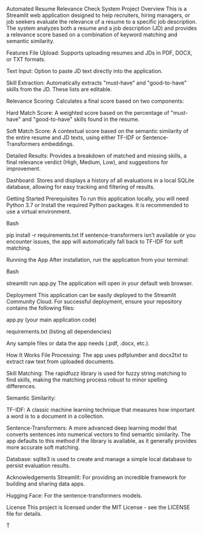 Automated Resume Relevance Check System
Project Overview
This is a Streamlit web application designed to help recruiters, hiring managers, or job seekers evaluate the relevance of a resume to a specific job description. The system analyzes both a resume and a job description (JD) and provides a relevance score based on a combination of keyword matching and semantic similarity.

Features
File Upload: Supports uploading resumes and JDs in PDF, DOCX, or TXT formats.

Text Input: Option to paste JD text directly into the application.

Skill Extraction: Automatically extracts "must-have" and "good-to-have" skills from the JD. These lists are editable.

Relevance Scoring: Calculates a final score based on two components:

Hard Match Score: A weighted score based on the percentage of "must-have" and "good-to-have" skills found in the resume.

Soft Match Score: A contextual score based on the semantic similarity of the entire resume and JD texts, using either TF-IDF or Sentence-Transformers embeddings.

Detailed Results: Provides a breakdown of matched and missing skills, a final relevance verdict (High, Medium, Low), and suggestions for improvement.

Dashboard: Stores and displays a history of all evaluations in a local SQLite database, allowing for easy tracking and filtering of results.

Getting Started
Prerequisites
To run this application locally, you will need Python 3.7 or 
Install the required Python packages. It is recommended to use a virtual environment.

Bash

pip install -r requirements.txt
If sentence-transformers isn't available or you encounter issues, the app will automatically fall back to TF-IDF for soft matching.

Running the App
After installation, run the application from your terminal:

Bash

streamlit run app.py
The application will open in your default web browser.

Deployment
This application can be easily deployed to the Streamlit Community Cloud. For successful deployment, ensure your repository contains the following files:

app.py (your main application code)

requirements.txt (listing all dependencies)

Any sample files or data the app needs (.pdf, .docx, etc.).

How It Works
File Processing: The app uses pdfplumber and docx2txt to extract raw text from uploaded documents.

Skill Matching: The rapidfuzz library is used for fuzzy string matching to find skills, making the matching process robust to minor spelling differences.

Semantic Similarity:

TF-IDF: A classic machine learning technique that measures how important a word is to a document in a collection.

Sentence-Transformers: A more advanced deep learning model that converts sentences into numerical vectors to find semantic similarity. The app defaults to this method if the library is available, as it generally provides more accurate soft matching.

Database: sqlite3 is used to create and manage a simple local database to persist evaluation results.

Acknowledgements
Streamlit: For providing an incredible framework for building and sharing data apps.

Hugging Face: For the sentence-transformers models.

License
This project is licensed under the MIT License - see the LICENSE file for details.












T

